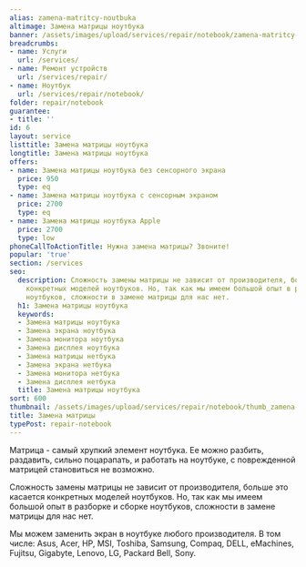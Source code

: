 ```yaml
---
alias: zamena-matritcy-noutbuka
altimage: Замена матрицы ноутбука
banner: /assets/images/upload/services/repair/notebook/zamena-matritcy-noutbuka.jpg
breadcrumbs:
- name: Услуги
  url: /services/
- name: Ремонт устройств
  url: /services/repair/
- name: Ноутбук
  url: /services/repair/notebook/
folder: repair/notebook
guarantee:
- title: ''
id: 6
layout: service
listtitle: Замена матрицы ноутбука
longtitle: Замена матрицы ноутбука
offers:
- name: Замена матрицы ноутбука без сенсорного экрана
  price: 950
  type: eq
- name: Замена матрицы ноутбука с сенсорным экраном
  price: 2700
  type: eq
- name: Замена матрицы ноутбука Apple
  price: 2700
  type: low
phoneCallToActionTitle: Нужна замена матрицы? Звоните!
popular: 'true'
section: /services
seo:
  description: Сложность замены матрицы не зависит от производителя, больше это касается
    конкретных моделей ноутбуков. Но, так как мы имеем большой опыт в разборке и сборке
    ноутбуков, сложности в замене матрицы для нас нет.
  h1: Замена матрицы ноутбука
  keywords:
  - Замена матрицы ноутбука
  - Замена экрана ноутбука
  - Замена монитора ноутбука
  - Замена дисплея ноутбука
  - Замена матрицы нетбука
  - Замена экрана нетбука
  - Замена монитора нетбука
  - Замена дисплея нетбука
  title: Замена матрицы ноутбука
sort: 600
thumbnail: /assets/images/upload/services/repair/notebook/thumb_zamena-matritcy-noutbuka.jpg
title: Замена матрицы
typePost: repair-notebook
---
```

Матрица - самый хрупкий элемент ноутбука. Ее можно разбить, раздавить, сильно поцарапать, и работать на ноутбуке, с поврежденной матрицей становиться не возможно.

Сложность замены матрицы не зависит от производителя, больше это касается конкретных моделей ноутбуков. Но, так как мы имеем большой опыт в разборке и сборке ноутбуков, сложности в замене матрицы для нас нет.

Мы можем заменить экран в ноутбуке любого производителя. В том числе: Asus, Acer, HP, MSI, Toshiba, Samsung, Compaq, DELL, eMachines, Fujitsu, Gigabyte, Lenovo, LG, Packard Bell, Sony.